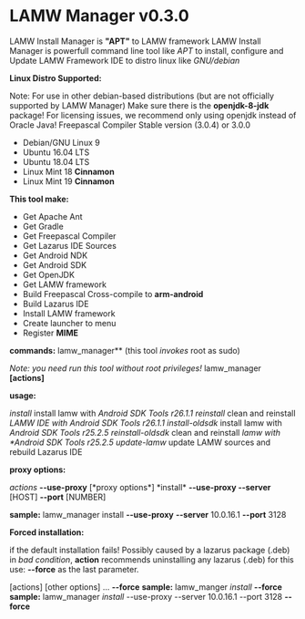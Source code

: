 # **LAMW Manager v0.3.0**

LAMW Install Manager is  **"APT"** to LAMW framework
LAMW Install Manager is powerfull   command line tool like *APT* to install, configure and Update LAMW Framework IDE
to distro linux like *GNU/debian*

**Linux Distro Supported:**
<p>
	Note: For use in other debian-based distributions (but are not officially supported by LAMW Manager)
Make sure there is the <strong>openjdk-8-jdk</strong> package!
For licensing issues, we recommend only using openjdk instead of Oracle Java!
Freepascal Compiler Stable version (3.0.4) or 3.0.0
</p>
<ul>
	<li>Debian/GNU Linux 9</li>
	<li>Ubuntu 16.04 LTS</li>
	<li>Ubuntu 18.04 LTS</li>
	<li>Linux Mint 18 <strong>Cinnamon</strong></li>
	<li>Linux Mint 19 <strong>Cinnamon</strong></li>
</ul>		

**This tool make:**
<ul>
	<li>Get Apache Ant</li>
	<li>Get Gradle</li>
	<li>Get Freepascal Compiler</li>
	<li>Get Lazarus IDE Sources</li>
	<li>Get Android NDK</li>
	<li>Get Android SDK</li>
	<li>Get OpenJDK</li>
	<li>Get LAMW framework</li>
	<li>Build Freepascal Cross-compile to <strong>arm-android</strong></li>
	<li>Build Lazarus IDE</li>
	<li>Install LAMW framework</li>
	<li>Create launcher to menu</li>
	<li>Register <strong>MIME</strong> </li>
</ul>

**commands:**
	lamw_manager** (this tool *invokes* root as sudo) 

*Note: you need run this tool without root privileges!*
lamw_manager **[actions]**


**usage:**
<p>
	<em>install</em> 				<space><space><space>install lamw with <em>Android SDK Tools r26.1.1</em></space></space></space>
	<em>reinstall</em>				<space><space><space>clean and reinstall <em>LAMW IDE with Android SDK Tools r26.1.1</em></space></space></space>
	<em>install-oldsdk</em>			<space><space><space>install lamw with <em>Android SDK Tools r25.2.5</em></space></space></space>
	<em>reinstall-oldsdk</em>		<space><space><space>clean and reinstall <em>lamw with *Android SDK Tools r25.2.5</em></space></space></space>
	<em>update-lamw</em>			<space><space><space>update LAMW sources and rebuild Lazarus IDE</space></space></space>
</p>

**proxy options:**
<p>
	<em>actions</em> <strong>--use-proxy</strong> [*proxy options*]
	*install* <strong>--use-proxy --server</strong>  [HOST] <strong>--port</strong> [NUMBER]
</p>

**sample:** lamw_manager install **--use-proxy** **--server** 10.0.16.1 **--port** 3128

**Forced installation:**

<p>
	if the default installation fails!
	Possibly caused by a lazarus package (.deb) in <em>bad condition</em>, <strong>action</strong> recommends uninstalling any lazarus 
	(.deb) for this use: <strong>--force</strong> as the last parameter.
</p>

<p>
	[actions] [other options] ... <strong>--force</strong>
	<strong>sample:</strong> lamw_manger <em>install</em> <strong>--force</strong>
	<strong>sample:</strong> lamw_manager <em>install</em> --use-proxy --server 10.0.16.1 --port 3128 <strong>--force</strong>
</p>
